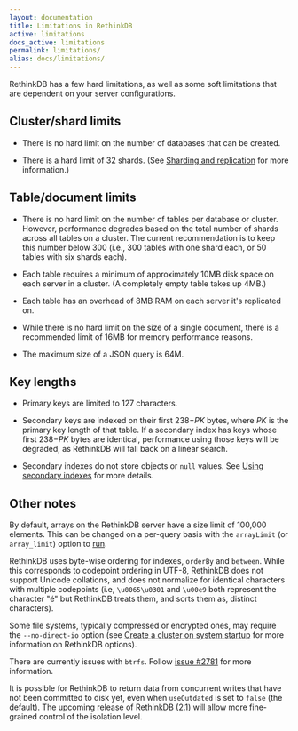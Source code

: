 ```yaml
---
layout: documentation
title: Limitations in RethinkDB
active: limitations
docs_active: limitations
permalink: limitations/
alias: docs/limitations/
---
```


RethinkDB has a few hard limitations, as well as some soft limitations that are dependent on your server configurations.

## Cluster/shard limits ##

* There is no hard limit on the number of databases that can be created. 

* There is a hard limit of 32 shards. (See [Sharding and replication](/docs/sharding-and-replication/) for more information.)

## Table/document limits ##

* There is no hard limit on the number of tables per database or cluster. However, performance degrades based on the total number of shards across all tables on a cluster. The current recommendation is to keep this number below 300 (i.e., 300 tables with one shard each, or 50 tables with six shards each).

* Each table requires a minimum of approximately 10MB disk space on each server in a cluster. (A completely empty table takes up 4MB.)

* Each table has an overhead of 8MB RAM on each server it's replicated on.

* While there is no hard limit on the size of a single document, there is a recommended limit of 16MB for memory performance reasons.

* The maximum size of a JSON query is 64M.

## Key lengths ##

* Primary keys are limited to 127 characters.

* Secondary keys are indexed on their first 238&minus;*PK* bytes, where *PK* is the primary key length of that table. If a secondary index has keys whose first 238&minus;*PK* bytes are identical, performance using those keys will be degraded, as RethinkDB will fall back on a linear search.

* Secondary indexes do not store objects or `null` values. See [Using secondary indexes](/docs/secondary-indexes/) for more details.

## Other notes ##

By default, arrays on the RethinkDB server have a size limit of 100,000 elements. This can be changed on a per-query basis with the `arrayLimit` (or `array_limit`) option to [run](/api/javascript/run).

RethinkDB uses byte-wise ordering for indexes, `orderBy` and `between`. While this corresponds to codepoint ordering in UTF-8, RethinkDB does not support Unicode collations, and does not normalize for identical characters with multiple codepoints (i.e, `\u0065\u0301` and `\u00e9` both represent the character "&eacute;" but RethinkDB treats them, and sorts them as, distinct characters).

Some file systems, typically compressed or encrypted ones, may require the `--no-direct-io` option (see [Create a cluster on system startup](/docs/cluster-on-startup/) for more information on RethinkDB options).

There are currently issues with `btrfs`. Follow [issue #2781](https://github.com/rethinkdb/rethinkdb/issues/2781) for more information.

It is possible for RethinkDB to return data from concurrent writes that have not been committed to disk yet, even when `useOutdated` is set to `false` (the default). The upcoming release of RethinkDB (2.1) will allow more fine-grained control of the isolation level.